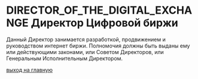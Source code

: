 # DIRECTOR_OF_THE_DIGITAL_EXCHANGE Директор Цифровой биржи
Данный Директор занимается разработкой, продвижением и руководством интернет биржи.
Полномочия должны быть выданы ему или действующими законами, 
или Советом Директоров, или Генеральным Исполнительным Директором. 

[выход на главную](../documentation/documentationRus.md)